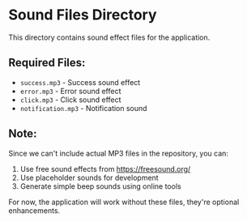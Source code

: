 # Sound Files Directory

This directory contains sound effect files for the application.

## Required Files:
- `success.mp3` - Success sound effect
- `error.mp3` - Error sound effect
- `click.mp3` - Click sound effect
- `notification.mp3` - Notification sound

## Note:
Since we can't include actual MP3 files in the repository, you can:
1. Use free sound effects from https://freesound.org/
2. Use placeholder sounds for development
3. Generate simple beep sounds using online tools

For now, the application will work without these files, they're optional enhancements.